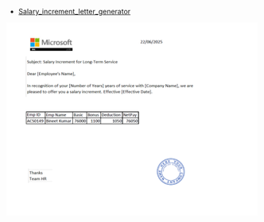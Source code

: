 - [Salary_increment_letter_generator](VBA_Salary_Increment_Letter_Generator.txt)

![Increment_letter_Screenshot.txt](Increment_letter_screenshot.png.png)
